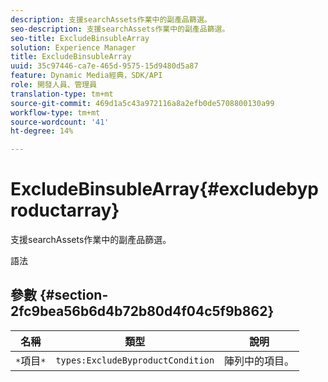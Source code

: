 ```yaml
---
description: 支援searchAssets作業中的副產品篩選。
seo-description: 支援searchAssets作業中的副產品篩選。
seo-title: ExcludeBinsubleArray
solution: Experience Manager
title: ExcludeBinsubleArray
uuid: 35c97446-ca7e-465d-9575-15d9480d5a87
feature: Dynamic Media經典，SDK/API
role: 開發人員、管理員
translation-type: tm+mt
source-git-commit: 469d1a5c43a972116a8a2efb0de5708800130a99
workflow-type: tm+mt
source-wordcount: '41'
ht-degree: 14%

---
```



# ExcludeBinsubleArray{#excludebyproductarray}

支援searchAssets作業中的副產品篩選。

語法

## 參數 {#section-2fc9bea56b6d4b72b80d4f04c5f9b862}

| 名稱 | 類型 | 說明 |
|---|---|---|
| `*`項目`*` | `types:ExcludeByproductCondition` | 陣列中的項目。 |

